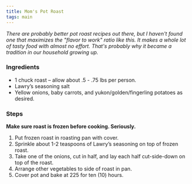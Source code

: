 ```yaml
---
title: Mom's Pot Roast
tags: main
---
```

_There are probably better pot roast recipes out there, but I haven't found one that maximizes the "flavor to work" ratio like this. It makes a whole lot of tasty food with almost no effort. That's probably why it became a tradition in our household growing up._

### Ingredients
* 1 chuck roast – allow about .5 - .75 lbs per person.
* Lawry’s seasoning salt
* Yellow onions, baby carrots, and yukon/golden/fingerling potatoes as desired.

### Steps
__Make sure roast is frozen before cooking. Seriously.__

1. Put frozen roast in roasting pan with cover.
2. Sprinkle about 1-2 teaspoons of Lawry’s seasoning on top of frozen roast.
3. Take one of the onions, cut in half, and lay each half cut-side-down on top of the roast.
4. Arrange other vegetables to side of roast in pan.
5. Cover pot and bake at 225 for ten (10) hours.

